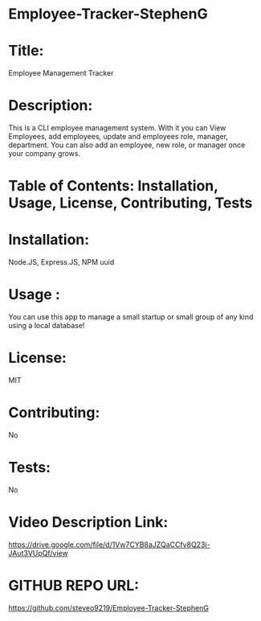 # Employee-Tracker-StephenG

# Title:

Employee Management Tracker

# Description:

This is a CLI employee management system. With it you can View Employees, add employees, update and employees role, manager, department. You can also add an employee, new role, or manager once your company grows.

# Table of Contents: Installation, Usage, License, Contributing, Tests

# Installation:

Node.JS, Express.JS, NPM uuid

# Usage :

You can use this app to manage a small startup or small group of any kind using a local database!

# License:

MIT

# Contributing:

No

# Tests:

No

# Video Description Link:

https://drive.google.com/file/d/1Vw7CYB8aJZQaCCfv8Q23i-JAut3VUpQf/view

# GITHUB REPO URL:

https://github.com/steveo9219/Employee-Tracker-StephenG
